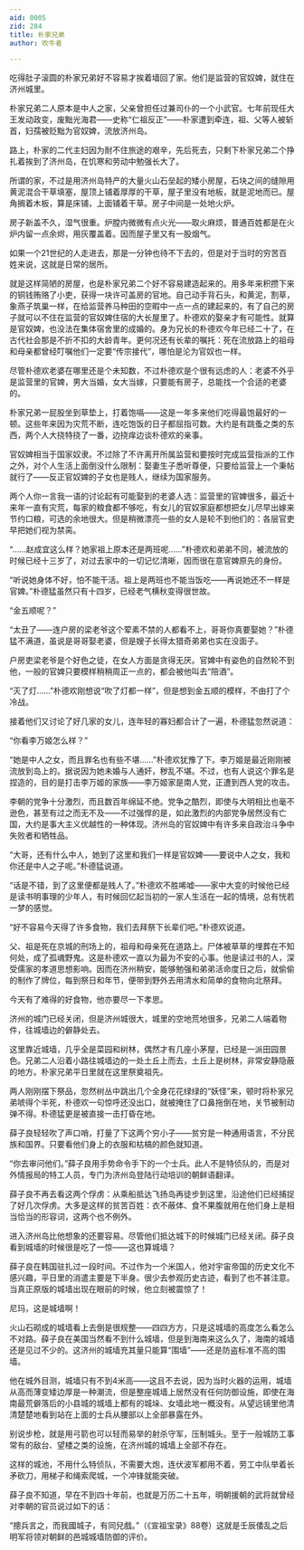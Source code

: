 ```yaml
---
aid: 0005
zid: 284
title: 朴家兄弟
author: 吹牛者

---
```




  吃得肚子滚圆的朴家兄弟好不容易才挨着墙回了家。他们是监营的官奴婢，就住在济州城里。

  朴家兄弟二人原本是中人之家，父亲曾担任过兼司仆的一个小武官。七年前现任大王发动政变，废黜光海君——史称“仁祖反正”——朴家遭到牵连，祖、父等人被斩首，妇孺被贬黜为官奴婢，流放济州岛。

  路上，朴家的二代主妇因为耐不住旅途的艰辛，先后死去，只剩下朴家兄弟二个挣扎着挨到了济州岛，在饥寒和劳动中勉强长大了。

  所谓的家，不过是用济州岛特产的大量火山石垒起的矮小房屋，石块之间的缝隙用黄泥混合干草填塞，屋顶上铺着厚厚的干草，屋子里没有地板，就是泥地而已。屋角搁着木板，算是床铺，上面铺着干草。房子中间是一处地火炉。

  房子新盖不久，湿气很重。炉膛内微微有点火光——取火麻烦，普通百姓都是在火炉内留一点余烬，用灰覆盖着。因而屋子里又有一股烟气。

  如果一个21世纪的人走进去，那是一分钟也待不下去的，但是对于当时的穷苦百姓来说，这就是日常的居所。

  就是这样简陋的房屋，也是朴家兄弟二个好不容易建造起来的。用多年来积攒下来的铜钱贿赂了小吏，获得一块许可盖房的官地。自己动手背石头，和黄泥，割草，象燕子筑巢一样，在给监营养马种田的空暇中一点一点的建起来的，有了自己的房子就可以不住在监营的官奴婢住宿的大长屋里了。朴德欢的娶亲才有可能性。就算是官奴婢，也没法在集体宿舍里的成婚的。身为兄长的朴德欢今年已经二十了，在古代社会那是不折不扣的大龄青年。更何况还有长辈的嘱托：死在流放路上的祖母和母亲都曾经叮嘱他们一定要“传宗接代”，哪怕是沦为官奴也一样。

  尽管朴德欢老婆在哪里还是个未知数，不过朴德欢是个很有远虑的人：老婆不外乎是监营里的官婢，男大当婚，女大当嫁，只要能有房子，总能找一个合适的老婆的。

  朴家兄弟一屁股坐到草垫上，打着饱嗝——这是一年多来他们吃得最饱最好的一顿。这些年来因为灾荒不断，连吃饱饭的日子都屈指可数。大约是有跳蚤之类的东西，两个人大挠特挠了一番，边挠痒边谈朴德欢的亲事。

  官奴婢相当于国家奴隶。不过除了不许离开所属监营和要按时完成监营指派的工作之外，对个人生活上面倒没什么限制：娶妻生子悉听尊便，只要给监营上一个秉帖就行了——反正官奴婢的子女也是贱人，继续为国家服务。

  两个人你一言我一语的讨论起有可能娶到的老婆人选：监营里的官婢很多，最近十来年一直有灾荒，每家的粮食都不够吃，有女儿的官奴家庭都想把女儿尽早出嫁来节约口粮，可选的余地很大。但是稍微漂亮一些的女人是轮不到他们的：各层官吏早把她们视为禁脔。

  “……赵成宜这么样？她家祖上原本还是两班呢……”朴德欢和弟弟不同，被流放的时候已经十三岁了，对过去家中的一切记忆清晰，因而很在意官婢原先的身份。

  “听说她身体不好，怕不能干活。祖上是两班也不能当饭吃——再说她还不一样是官婢。”朴德猛虽然只有十四岁，已经老气横秋变得很世故。

  “金五顺呢？”

  “太丑了——连户房的梁老爷这个荤素不禁的人都看不上，哥哥你真要娶她？”朴德猛不满道，虽说是哥哥娶老婆，但是嫂子长得太猎奇弟弟也实在没面子。

  户房吏梁老爷是个好色之徒，在女人方面是贪得无厌。官婢中有姿色的自然轮不到他，一般的官婢只要模样稍稍周正一点的，都会被他叫去“陪酒”。

  “灭了灯……”朴德欢刚想说“吹了灯都一样”，但是想到金五顺的模样，不由打了个冷战。

  接着他们又讨论了好几家的女儿，连年轻的寡妇都合计了一遍，朴德猛忽然说道：

  “你看李万姬怎么样？”

  “她是中人之女，而且罪名也有些不堪……”朴德欢犹豫了下。李万姬是最近刚刚被流放到岛上的。据说因为她未婚与人通奸，秽乱不堪。不过，也有人说这个罪名是捏造的，目的是打击李万姬的家族——李万姬家是南人党，正遭到西人党的攻击。

  李朝的党争十分激烈，而且数百年绵延不绝。党争之酷烈，即使与大明相比也毫不逊色，甚至有过之而无不及——不过强悍的是，如此激烈的内部党争居然没有亡国，大约是事大主义优越性的一种体现。济州岛的官奴婢中有许多来自政治斗争中失败者和牺牲品。

  “大哥，还有什么中人，她到了这里和我们一样是官奴婢——要说中人之女，我和你还是中人之子呢。”朴德猛说道。

  “话是不错，到了这里便都是贱人了。”朴德欢不胜唏嘘——家中大变的时候他已经是读书明事理的少年人，有时候回忆起当初的一家人生活在一起的情境，总有恍若一梦的感觉。

  “好不容易今天得了许多食物，我们去拜祭下长辈们吧。”朴德欢说道。

  父、祖是死在京城的刑场上的，祖母和母亲死在道路上。尸体被草草的埋葬在不知何处，成了孤魂野鬼。这是朴德欢一直以为最为不安的心事。他是读过书的人，深受儒家的孝道思想影响。因而在济州稍安，能够勉强和弟弟活命度日之后，就偷偷的制作了牌位，每到祭日和年节，便带到野外去用清水和简单的食物向北祭拜。

  今天有了难得的好食物，他亦要尽一下孝思。

  济州的城门已经关闭，但是济州城很大，城里的空地荒地很多，兄弟二人端着物件，往城墙边的僻静处去。

  这里靠近城墙，几乎全是菜园和树林，偶然才有几座小茅屋，已经是一派田园景色。兄弟二人沿着小路往城墙边的一处土丘上而去，土丘上是树林，非常安静隐蔽的地方。朴家兄弟平日里就在这里祭奠祖先。

  两人刚刚摆下祭品，忽然树丛中跳出几个全身花花绿绿的“妖怪”来，顿时将朴家兄弟唬得个半死，朴德欢一句惊呼还没出口，就被掩住了口鼻拖倒在地，关节被制动弹不得。朴德猛更是被直接一击打昏在地。

  薛子良轻轻吹了声口哨，打量了下这两个穷小子——贫穷是一种通用语言，不分民族和国界。只要看他们身上的衣服和枯槁的颜色就知道。

  “你去审问他们。”薛子良用手势命令手下的一个士兵。此人不是特侦队的，而是对外情报局的特工人员，专门为济州岛登陆行动培训的朝鲜语翻译。

  薛子良不再去看这两个俘虏：从乘船抵达飞扬岛再徒步到这里，沿途他们已经捕捉了好几次俘虏。大多是这样的贫苦百姓：衣不蔽体、食不果腹就用在他们身上是相当恰当的形容词，这两个也不例外。

  进入济州岛比他想象的还要容易。尽管他们抵达城下的时候城门已经关闭。薛子良看到城墙的时候很是吃了一惊——这也算城墙？

  薛子良在韩国驻扎过一段时间。不过作为一个米国人，他对宇宙帝国的历史文化不感兴趣，平日里的消遣主要是下半身。很少去参观历史古迹，看到了也不甚注意。当真正原版的城墙出现在眼前的时候，他立刻被震惊了！

  尼玛，这是城墙啊！

  火山石砌成的城墙看上去倒是很规整——四四方方，只是这城墙的高度怎么看怎么不对路。薛子良在美国当然看不到什么城墙，但是到海南来这么久了，海南的城墙还是见过不少的。这济州的城墙充其量只能算“围墙”——还是防盗标准不高的围墙。

  他在城外目测，城墙只有不到4米高——这且不去说，因为当时火器的运用，城墙从高而薄变矮边厚是一种潮流，但是整座城墙上居然没有任何防御设施，即使在海南最荒僻落后的小县城的城墙上都有的城垛、女墙此地一概没有。从望远镜里他清清楚楚地看到站在上面的士兵从腰部以上全部暴露在外。

  别说步枪，就是用弓箭也可以轻而易举的射杀守军，压制城头。至于一般城防工事常有的敌台、望楼之类的设施，在济州城的城墙上全部不存在。

  这样的城池，不用什么特侦队，不需要大炮，连伏波军都用不着，劳工中队举着长矛砍刀，用梯子和绳索爬城，一个冲锋就能突破。

  薛子良不知道，早在不到四十年前，也就是万历二十五年，明朝援朝的武将就曾经对李朝的官员说过如下的话：

  “摠兵言之，而我國城子，有同兒戲。”（《宣祖宝录》88卷）这就是壬辰倭乱之后明军将领对朝鲜的邑城城墙防御的评价。



